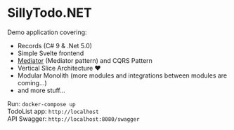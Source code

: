 # SillyTodo.NET

Demo application covering:

* Records (C# 9 & .Net 5.0)
* Simple Svelte frontend
* [Mediator](https://github.com/jbogard/MediatR) (Mediator pattern) and CQRS Pattern 
* Vertical Slice Architecture ❤️
* Modular Monolith (more modules and integrations between modules are coming...)
* and more stuff...

Run: ``docker-compose up``   
TodoList app: ``http://localhost``  
API Swagger: ``http://localhost:8080/swagger``  